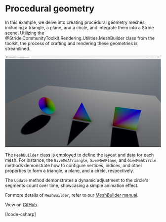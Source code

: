 # Procedural geometry

In this example, we delve into creating procedural geometry meshes including a triangle, a plane, and a circle, and integrate them into a Stride scene. Utilizing the @Stride.CommunityToolkit.Rendering.Utilities.MeshBuilder class from the toolkit, the process of crafting and rendering these geometries is streamlined.

![Stride UI Example](media/stride-game-engine-procedural-geometry.webp)

The `MeshBuilder` class is employed to define the layout and data for each mesh. For instance, the `GiveMeATriangle`, `GiveMeAPlane`, and `GiveMeACircle` methods demonstrate how to configure vertices, indices, and other properties to form a triangle, a plane, and a circle, respectively.

The `Update` method demonstrates a dynamic adjustment to the circle's segments count over time, showcasing a simple animation effect.

For more details of `MeshBuilder`, refer to our [MeshBuilder manual](../../rendering/mesh-builder.md).

View on [GitHub](https://github.com/stride3d/stride-community-toolkit/tree/main/examples/code-only/Example05_ProceduralGeometry).

[!code-csharp[](../../../../examples/code-only/Example05_ProceduralGeometry/Program.cs)]
